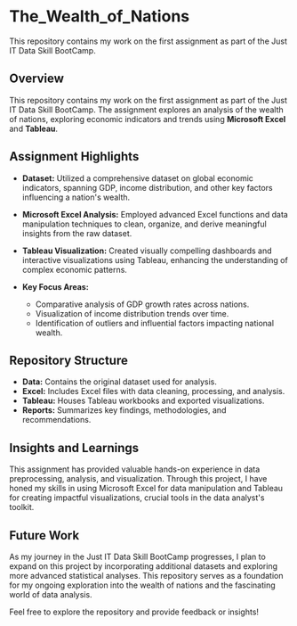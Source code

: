 # The_Wealth_of_Nations
This repository contains my work on the first assignment as part of the Just IT Data Skill BootCamp. 

## Overview

This repository contains my work on the first assignment as part of the Just IT Data Skill BootCamp. The assignment explores an analysis of the wealth of nations, exploring economic indicators and trends using **Microsoft Excel** and **Tableau**.

## Assignment Highlights

- **Dataset:** Utilized a comprehensive dataset on global economic indicators, spanning GDP, income distribution, and other key factors influencing a nation's wealth.

- **Microsoft Excel Analysis:** Employed advanced Excel functions and data manipulation techniques to clean, organize, and derive meaningful insights from the raw dataset.

- **Tableau Visualization:** Created visually compelling dashboards and interactive visualizations using Tableau, enhancing the understanding of complex economic patterns.

- **Key Focus Areas:**
  - Comparative analysis of GDP growth rates across nations.
  - Visualization of income distribution trends over time.
  - Identification of outliers and influential factors impacting national wealth.

## Repository Structure

- **Data:** Contains the original dataset used for analysis.
- **Excel:** Includes Excel files with data cleaning, processing, and analysis.
- **Tableau:** Houses Tableau workbooks and exported visualizations.
- **Reports:** Summarizes key findings, methodologies, and recommendations.

## Insights and Learnings

This assignment has provided valuable hands-on experience in data preprocessing, analysis, and visualization. Through this project, I have honed my skills in using Microsoft Excel for data manipulation and Tableau for creating impactful visualizations, crucial tools in the data analyst's toolkit.

## Future Work

As my journey in the Just IT Data Skill BootCamp progresses, I plan to expand on this project by incorporating additional datasets and exploring more advanced statistical analyses. This repository serves as a foundation for my ongoing exploration into the wealth of nations and the fascinating world of data analysis.

Feel free to explore the repository and provide feedback or insights!
